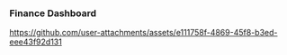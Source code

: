 ### Finance Dashboard




https://github.com/user-attachments/assets/e111758f-4869-45f8-b3ed-eee43f92d131


